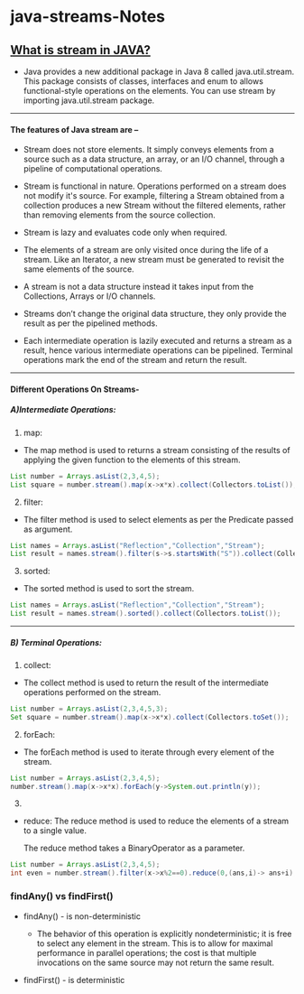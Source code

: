 # java-streams-Notes


## [What is stream in JAVA?](https://www.geeksforgeeks.org/stream-in-java/)

- Java provides a new additional package in Java 8 called java.util.stream. This package consists of classes, interfaces and enum to allows functional-style operations on the elements. You can use stream by importing java.util.stream package.

---

#### The features of Java stream are –

- Stream does not store elements. It simply conveys elements from a source such as a data structure, an array, or an I/O channel, through a pipeline of computational operations.

- Stream is functional in nature. Operations performed on a stream does not modify it's source. For example, filtering a Stream obtained from a collection produces a new Stream without the filtered elements, rather than removing elements from the source collection.

- Stream is lazy and evaluates code only when required.

- The elements of a stream are only visited once during the life of a stream. Like an Iterator, a new stream must be generated to revisit the same elements of the source.


- A stream is not a data structure instead it takes input from the Collections, Arrays or I/O channels.

- Streams don’t change the original data structure, they only provide the result as per the pipelined methods.

- Each intermediate operation is lazily executed and returns a stream as a result, hence various intermediate operations can be pipelined. Terminal operations mark the end of the stream and return the result.

----

#### Different Operations On Streams-

##### A)Intermediate Operations:

1. map: 

- The map method is used to returns a stream consisting of the results of applying the given function to the elements of this stream.

```java
List number = Arrays.asList(2,3,4,5);
List square = number.stream().map(x->x*x).collect(Collectors.toList());
```
2. filter: 

- The filter method is used to select elements as per the Predicate passed as argument.

```java
List names = Arrays.asList("Reflection","Collection","Stream");
List result = names.stream().filter(s->s.startsWith("S")).collect(Collectors.toList());
```

3. sorted: 

- The sorted method is used to sort the stream.

```java
List names = Arrays.asList("Reflection","Collection","Stream");
List result = names.stream().sorted().collect(Collectors.toList());
```
----

##### B) Terminal Operations:

1. collect:
- The collect method is used to return the result of the intermediate operations performed on the stream.
```java
List number = Arrays.asList(2,3,4,5,3);
Set square = number.stream().map(x->x*x).collect(Collectors.toSet());
```
2. forEach: 

- The forEach method is used to iterate through every element of the stream.

```java
List number = Arrays.asList(2,3,4,5);
number.stream().map(x->x*x).forEach(y->System.out.println(y));
```

3. 

- reduce: The reduce method is used to reduce the elements of a stream to a single value.

	The reduce method takes a BinaryOperator as a parameter.

```java
List number = Arrays.asList(2,3,4,5);
int even = number.stream().filter(x->x%2==0).reduce(0,(ans,i)-> ans+i);
```

### findAny() vs findFirst()
 
 * findAny() - is non-deterministic
 	* The behavior of this operation is explicitly nondeterministic; it is free to select any element in the stream.  This is to allow for maximal performance in parallel operations; the cost is that multiple invocations on the same source may not return the same result.
	 
 * findFirst() - is deterministic